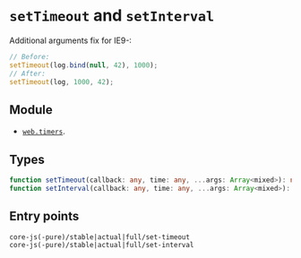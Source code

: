 # `setTimeout` and `setInterval`

Additional arguments fix for IE9-:

```js
// Before:
setTimeout(log.bind(null, 42), 1000);
// After:
setTimeout(log, 1000, 42);
```

## Module

- [`web.timers`](https://github.com/zloirock/core-js/blob/master/packages/core-js/modules/web.timers.js).

## Types

```ts
function setTimeout(callback: any, time: any, ...args: Array<mixed>): number;
function setInterval(callback: any, time: any, ...args: Array<mixed>): number;
```

## Entry points

```
core-js(-pure)/stable|actual|full/set-timeout
core-js(-pure)/stable|actual|full/set-interval
```
